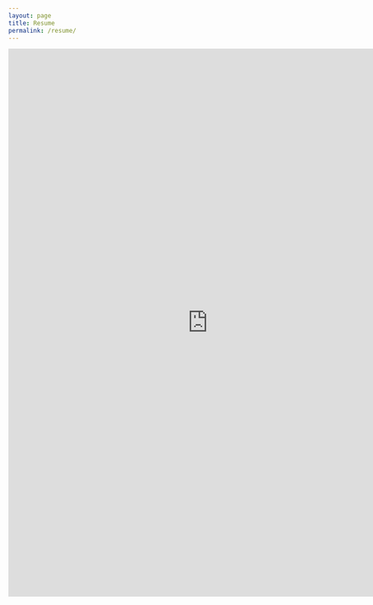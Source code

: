 ```yaml
---
layout: page
title: Resume
permalink: /resume/
---
```

<embed src="https://www.bgertz.com/Ben_Gertz_Resume.pdf" width="800px" height="1100px" />